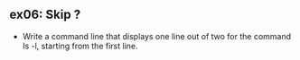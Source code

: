 ## ex06: Skip ? ##
- Write a command line that displays one line out of two for the command ls -l, starting from the first line.
